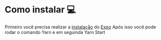 # Como instalar 💻

Primeiro você precisa realizar a [instalaçåo](https://docs.expo.dev/get-started/installation/) do [Expo](https://expo.dev)
Após isso você pode rodar o comando Yarn e em seguinda Yarn Start
